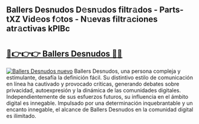 ## Ballers Desnudos D𝚎sn𝚞dos filtr𝚊dos - Parts-tXZ Vid𝚎os f𝚘tos - N𝚞evas filtr𝚊ciones atr𝚊ctivas kPlBc

# <h2><a href="http://mbc0pf.tromn.icu/?c=Ballers+Desnudos">🔗👉👉👉 Ballers Desnudos 🔗🔗</a></h2>

[![Ballers Desnudos nuevo](https://i.imgur.com/pEAQMta.gif)](http://mbc0pf.tromn.icu/?c=Ballers+Desnudos)
Ballers Desnudos, una persona compleja y estimulante, desafía la definición fácil. Su distintivo estilo de comunicación en línea ha cautivado y provocado críticas, generando debates sobre privacidad, autoexpresión y la dinámica de las comunidades digitales. Independientemente de sus esfuerzos futuros, su influencia en el ámbito digital es innegable. Impulsado por una determinación inquebrantable y un encanto innegable, el alcance de Ballers Desnudos en la comunidad digital es ilimitado.
